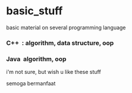 # basic_stuff
basic material on several programming language

### C++ &nbsp;: algorithm, data structure, oop
### Java &nbsp;algorithm, oop

i'm not sure, but wish u like these stuff

semoga bermanfaat
